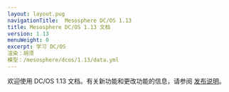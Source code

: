```yaml
---
layout: layout.pug
navigationTitle:  Mesosphere DC/OS 1.13
title: Mesosphere DC/OS 1.13 文档
version: 1.13
menuWeight: 0
excerpt: 学习 DC/OS
渲染：胡须
模型：/mesosphere/dcos/1.13/data.yml
---
```


欢迎使用 DC/OS 1.13 文档。有关新功能和更改功能的信息，请参阅 [发布说明](/mesosphere/dcos/1.13/release-notes/)。
